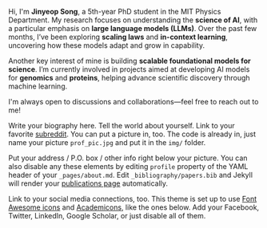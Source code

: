 Hi, I'm **Jinyeop Song**, a 5th-year PhD student in the MIT Physics Department. My research focuses on understanding the **science of AI**, with a particular emphasis on **large language models (LLMs)**. Over the past few months, I’ve been exploring **scaling laws** and **in-context learning**, uncovering how these models adapt and grow in capability.

Another key interest of mine is building **scalable foundational models for science**. I’m currently involved in projects aimed at developing AI models for **genomics** and **proteins**, helping advance scientific discovery through machine learning.  

I'm always open to discussions and collaborations—feel free to reach out to me!  


Write your biography here. Tell the world about yourself. Link to your favorite [subreddit](http://reddit.com). You can put a picture in, too. The code is already in, just name your picture `prof_pic.jpg` and put it in the `img/` folder.

Put your address / P.O. box / other info right below your picture. You can also disable any these elements by editing `profile` property of the YAML header of your `_pages/about.md`. Edit `_bibliography/papers.bib` and Jekyll will render your [publications page](/al-folio/publications/) automatically.

Link to your social media connections, too. This theme is set up to use [Font Awesome icons](https://fontawesome.com/) and [Academicons](https://jpswalsh.github.io/academicons/), like the ones below. Add your Facebook, Twitter, LinkedIn, Google Scholar, or just disable all of them.
